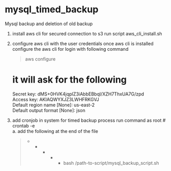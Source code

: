 # mysql_timed_backup
Mysql backup and deletion of old backup
1. install aws cli for secured connection to s3 
    run script aws_cli_install.sh
2. configure aws cli with the user credentials
    once aws cli is installed configure the aws cli for login with following command
     > aws configure
     # it will ask for the following

    Secret key:    dMS+0HVK4jqpIZ3iAbbEBbql/XZH7ThxUA7G/zpd <br />
    Access key:     AKIAQWYXJZ3LWHFRKGVJ  <br />
    Default region name [None]: us-east-2  <br />
    Default output format [None]: json  <br />

3. add cronjob in system for timed backup process
    run command as root # crontab -e    <br />
    a. add the following at the end of the file <br />
   >  * * * * * bash /path-to-script/mysql_backup_script.sh
